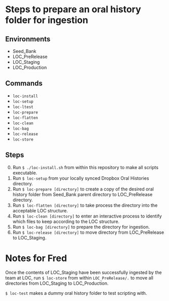 # Steps to prepare an oral history folder for ingestion

## Environments
- Seed_Bank
- LOC_PreRelease
- LOC_Staging
- LOC_Production

## Commands
- `loc-install`
- `loc-setup`
- `loc-ltest`
- `loc-prepare`
- `loc-flatten`
- `loc-clean`
- `loc-bag`
- `loc-release`
- `loc-store`

## Steps
0. Run `$ ./loc-install.sh` from within this repository to make all scripts executable.
1. Run `$ loc-setup` from your locally synced Dropbox Oral Histories directory.
2. Run `$ loc-prepare [directory]` to create a copy of the desired oral history folder from Seed_Bank parent directory to LOC_PreRelease directory.
3. Run `$ loc-flatten [directory]` to take process the directory into the acceptable LOC structure.
4. Run `$ loc-clean [directory]` to enter an interactive process to identify which files to keep according to the LOC structure.
5. Run `$ loc-bag [directory]` to prepare the directory for ingestion.
6. Run `$ loc-release [directory]` to move directory from LOC_PreRelease to LOC_Staging.

# Notes for Fred
Once the contents of LOC_Staging have been successfully ingested by the team at LOC, run `$ loc-store` from within `LOC_PreRelease/.` to move all directories from LOC_Staging to LOC_Production.

`$ loc-test` makes a dummy oral history folder to test scripting with.
